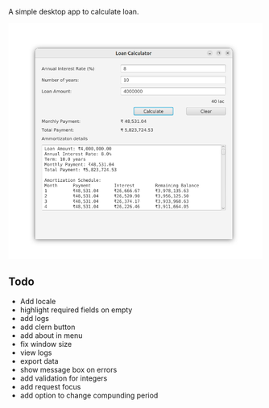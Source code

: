 A simple desktop app to calculate loan.

![app](./images/v2.png)

## Todo

* Add locale
* highlight required fields on empty
* add logs
* add clern button
* add about in menu
* fix window size
* view logs 
* export data
* show message box on errors
* add validation for integers
* add request focus
* add option to change compunding period